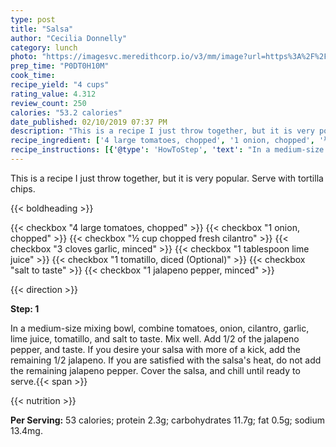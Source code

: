 ```yaml
---
type: post
title: "Salsa"
author: "Cecilia Donnelly"
category: lunch
photo: "https://imagesvc.meredithcorp.io/v3/mm/image?url=https%3A%2F%2Fimages.media-allrecipes.com%2Fuserphotos%2F111987.jpg"
prep_time: "P0DT0H10M"
cook_time: 
recipe_yield: "4 cups"
rating_value: 4.312
review_count: 250
calories: "53.2 calories"
date_published: 02/10/2019 07:37 PM
description: "This is a recipe I just throw together, but it is very popular. Serve with tortilla chips."
recipe_ingredient: ['4 large tomatoes, chopped', '1 onion, chopped', '½ cup chopped fresh cilantro', '3 cloves garlic, minced', '1 tablespoon lime juice', '1 tomatillo, diced', 'salt to taste', '1 jalapeno pepper, minced']
recipe_instructions: [{'@type': 'HowToStep', 'text': "In a medium-size mixing bowl, combine tomatoes, onion, cilantro, garlic, lime juice, tomatillo, and salt to taste. Mix well. Add 1/2 of the jalapeno pepper, and taste. If you desire your salsa with more of a kick, add the remaining 1/2 jalapeno. If you are satisfied with the salsa's heat, do not add the remaining jalapeno pepper. Cover the salsa, and chill until ready to serve.\n"}]
---
```


This is a recipe I just throw together, but it is very popular. Serve with tortilla chips. 

{{< boldheading >}}

{{< checkbox "4 large tomatoes, chopped" >}}
{{< checkbox "1  onion, chopped" >}}
{{< checkbox "½ cup chopped fresh cilantro" >}}
{{< checkbox "3 cloves garlic, minced" >}}
{{< checkbox "1 tablespoon lime juice" >}}
{{< checkbox "1  tomatillo, diced  (Optional)" >}}
{{< checkbox "salt to taste" >}}
{{< checkbox "1  jalapeno pepper, minced" >}}


{{< direction >}}

**Step: 1**

In a medium-size mixing bowl, combine tomatoes, onion, cilantro, garlic, lime juice, tomatillo, and salt to taste. Mix well. Add 1/2 of the jalapeno pepper, and taste. If you desire your salsa with more of a kick, add the remaining 1/2 jalapeno. If you are satisfied with the salsa's heat, do not add the remaining jalapeno pepper. Cover the salsa, and chill until ready to serve.{{< span >}}

{{< nutrition >}}

**Per Serving:** 53 calories; protein 2.3g; carbohydrates 11.7g; fat 0.5g; sodium 13.4mg.